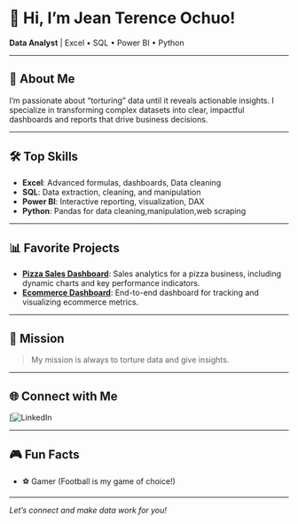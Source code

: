 # 👋 Hi, I’m Jean Terence Ochuo!

**Data Analyst** | Excel • SQL • Power BI • Python

---

## 🚀 About Me
I’m passionate about “torturing” data until it reveals actionable insights. I specialize in transforming complex datasets into clear, impactful dashboards and reports that drive business decisions.

---

## 🛠️ Top Skills
- **Excel**: Advanced formulas, dashboards, Data cleaning
- **SQL**: Data extraction, cleaning, and manipulation
- **Power BI**: Interactive reporting, visualization, DAX
- **Python**: Pandas for data cleaning,manipulation,web scraping

---

## 📊 Favorite Projects

- [**Pizza Sales Dashboard**](https://github.com/terenceochuo/Pizza-Place-Sales): Sales analytics for a pizza business, including dynamic charts and key performance indicators.
- [**Ecommerce Dashboard**](https://github.com/terenceochuo/E-commerce-powerbi-dashboard): End-to-end dashboard for tracking and visualizing ecommerce metrics.

---

## 🎯 Mission
> My mission is always to torture data and give insights.

---

## 🌐 Connect with Me

[![LinkedIn](https://www.linkedin.com/in/jeanochuo/)



---

## 🎮 Fun Facts
- ⚽ Gamer (Football is my game of choice!)

---

*Let’s connect and make data work for you!*
